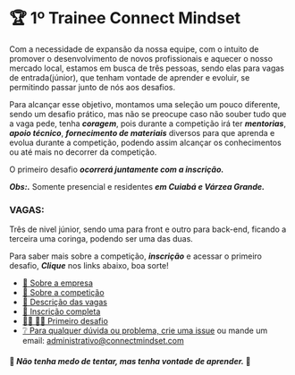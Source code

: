 # 🏆 1º Trainee Connect Mindset

Com a necessidade de expansão da nossa equipe, com o intuito de promover o desenvolvimento de novos profissionais e aquecer o nosso  mercado local, estamos em busca de três pessoas, sendo elas para vagas de entrada(júnior), que tenham vontade de  aprender e evoluir, se permitindo passar junto de nós aos desafios.

Para alcançar esse objetivo, montamos uma seleção um pouco diferente, sendo um desafio prático, mas não se preocupe caso não souber tudo que a vaga pede, tenha ***coragem***, pois durante a competição irá ter ***mentorias***, ***apoio técnico***, ***fornecimento de materiais*** diversos para que aprenda e evolua durante a competição, podendo assim alcançar os conhecimentos ou até mais no decorrer da competição.

O primeiro desafio ***ocorrerá juntamente com a inscrição.***

***Obs:.*** Somente presencial e residentes ***em Cuiabá e Várzea Grande.***

### VAGAS:
Três de nivel júnior, sendo uma para front e outro para back-end, ficando a terceira uma coringa, podendo ser uma das duas.


Para saber mais sobre a competição, ***inscrição*** e acessar o primeiro desafio, ***Clique*** nos links abaixo, boa sorte!

- [🏢 Sobre a empresa](https://github.com/connectmindset/trainee-v0.1/wiki/%F0%9F%8F%A2-Sobre-a-empresa)
- [📃 Sobre a competição](https://github.com/connectmindset/trainee-v0.1/wiki/%F0%9F%93%83-Sobre-a-competi%C3%A7%C3%A3o)
- [📑 Descrição das vagas](https://github.com/connectmindset/trainee-v0.1/wiki/%F0%9F%93%91-Descri%C3%A7%C3%A3o-das-vagas)
- [📝 Inscrição completa](https://www.sympla.com.br/1-trainee-connect-mindset__780777)
- [👩‍💻 👨‍💻 Primeiro desafio](https://github.com/connectmindset/trainee-v0.1/wiki/%F0%9F%91%A9%E2%80%8D%F0%9F%92%BB-%F0%9F%91%A8%E2%80%8D%F0%9F%92%BB-Primeiro-desafio)
- [❔ Para qualquer dúvida ou problema, crie uma issue](https://github.com/connectmindset/trainee-v0.1/issues/new)
ou mande um email: administrativo@connectmindset.com


#### 🚧 ***Não tenha medo de tentar, mas tenha vontade de aprender.*** 🚧
